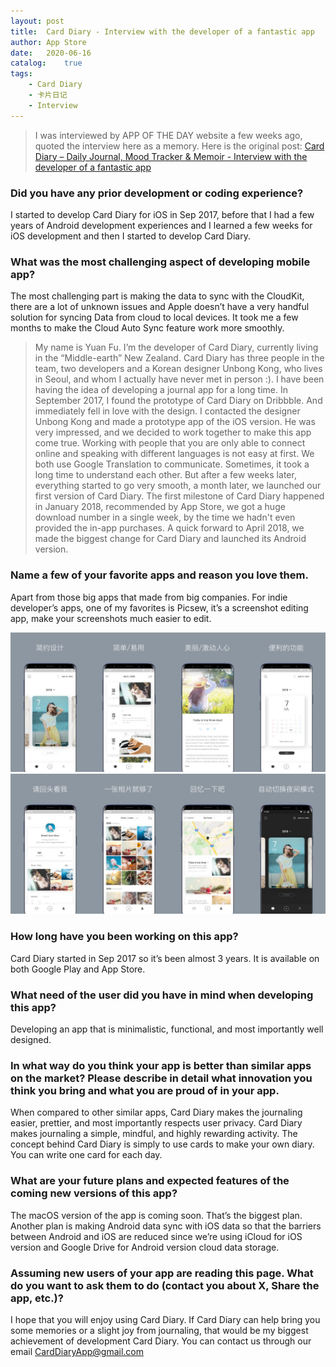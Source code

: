 ```yaml
---
layout: post
title:  Card Diary - Interview with the developer of a fantastic app
author: App Store
date:   2020-06-16
catalog:    true
tags:
    - Card Diary
    - 卡片日记
    - Interview
---
```


> I was interviewed by APP OF THE DAY website a few weeks ago, quoted the interview here as a memory. Here is the original post: [Card Diary – Daily Journal, Mood Tracker & Memoir - Interview with the developer of a fantastic app](https://apps.apple.com/cn/story/id1433996215)

### Did you have any prior development or coding experience?

I started to develop Card Diary for iOS in Sep 2017, before that I had a few years of Android development experiences and I learned a few weeks for iOS development and then I started to develop Card Diary.

### What was the most challenging aspect of developing mobile app?

The most challenging part is making the data to sync with the CloudKit, there are a lot of unknown issues and Apple doesn’t have a very handful solution for syncing Data from cloud to local devices. It took me a few months to make the Cloud Auto Sync feature work more smoothly.

> My name is Yuan Fu. I’m the developer of Card Diary, currently living in the “Middle-earth” New Zealand. Card Diary has three people in the team, two developers and a Korean designer Unbong Kong, who lives in Seoul, and whom I actually have never met in person :). I have been having the idea of developing a journal app for a long time. In September 2017, I found the prototype of Card Diary on Dribbble. And immediately fell in love with the design. I contacted the designer Unbong Kong and made a prototype app of the iOS version. He was very impressed, and we decided to work together to make this app come true. Working with people that you are only able to connect online and speaking with different languages is not easy at first. We both use Google Translation to communicate. Sometimes, it took a long time to understand each other. But after a few weeks later, everything started to go very smooth, a month later, we launched our first version of Card Diary. The first milestone of Card Diary happened in January 2018, recommended by App Store, we got a huge download number in a single week, by the time we hadn't even provided the in-app purchases. A quick forward to April 2018, we made the biggest change for Card Diary and launched its Android version.

### Name a few of your favorite apps and reason you love them.

Apart from those big apps that made from big companies. For indie developer’s apps, one of my favorites is Picsew, it’s a screenshot editing app, make your screenshots much easier to edit.

![](/img/carddiary/zuimei-android-0.jpeg)
![](/img/carddiary/zuimei-android-4.jpeg)

### How long have you been working on this app?

Card Diary started in Sep 2017 so it’s been almost 3 years. It is available on both Google Play and App Store.

### What need of the user did you have in mind when developing this app?

Developing an app that is minimalistic, functional, and most importantly well designed.

### In what way do you think your app is better than similar apps on the market? Please describe in detail what innovation you think you bring and what you are proud of in your app.

When compared to other similar apps, Card Diary makes the journaling easier, prettier, and most importantly respects user privacy. Card Diary makes journaling a simple, mindful, and highly rewarding activity. The concept behind Card Diary is simply to use cards to make your own diary. You can write one card for each day.

### What are your future plans and expected features of the coming new versions of this app?

The macOS version of the app is coming soon. That’s the biggest plan. Another plan is making Android data sync with iOS data so that the barriers between Android and iOS are reduced since we’re using iCloud for iOS version and Google Drive for Android version cloud data storage.

### Assuming new users of your app are reading this page. What do you want to ask them to do (contact you about X, Share the app, etc.)?

I hope that you will enjoy using Card Diary. If Card Diary can help bring you some memories or a slight joy from journaling, that would be my biggest achievement of development Card Diary. You can contact us through our email CardDiaryApp@gmail.com
